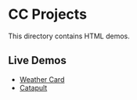 # CC Projects

This directory contains HTML demos.

## Live Demos

- [Weather Card](https://123hi123.github.io/fight/cc/weather-card.html)
- [Catapult](https://123hi123.github.io/fight/cc/catapult.html)